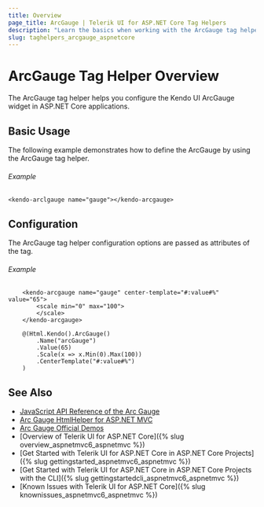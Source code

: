 ```yaml
---
title: Overview
page_title: ArcGauge | Telerik UI for ASP.NET Core Tag Helpers
description: "Learn the basics when working with the ArcGauge tag helper for ASP.NET Core (MVC 6 or ASP.NET Core MVC)."
slug: taghelpers_arcgauge_aspnetcore
---
```


# ArcGauge Tag Helper Overview

The ArcGauge tag helper helps you configure the Kendo UI ArcGauge widget in ASP.NET Core applications.

## Basic Usage

The following example demonstrates how to define the ArcGauge by using the ArcGauge tag helper.

###### Example

    <kendo-arclgauge name="gauge"></kendo-arcgauge>

## Configuration

The ArcGauge tag helper configuration options are passed as attributes of the tag.

###### Example

```tab-tagHelper
    <kendo-arcgauge name="gauge" center-template="#:value#%" value="65">
        <scale min="0" max="100">
        </scale>
    </kendo-arcgauge>
```
```tab-cshtml
    @(Html.Kendo().ArcGauge()
        .Name("arcGauge") 
        .Value(65)
        .Scale(x => x.Min(0).Max(100))
        .CenterTemplate("#:value#%")
    )
```

## See Also

* [JavaScript API Reference of the Arc Gauge](http://docs.telerik.com/kendo-ui/api/javascript/dataviz/ui/arcgauge)
* [Arc Gauge HtmlHelper for ASP.NET MVC](http://docs.telerik.com/aspnet-mvc/helpers/arcgauge/overview)
* [Arc Gauge Official Demos](http://demos.telerik.com/aspnet-core/arc-gauge/index)
* [Overview of Telerik UI for ASP.NET Core]({% slug overview_aspnetmvc6_aspnetmvc %})
* [Get Started with Telerik UI for ASP.NET Core in ASP.NET Core Projects]({% slug gettingstarted_aspnetmvc6_aspnetmvc %})
* [Get Started with Telerik UI for ASP.NET Core in ASP.NET Core Projects with the CLI]({% slug gettingstartedcli_aspnetmvc6_aspnetmvc %})
* [Known Issues with Telerik UI for ASP.NET Core]({% slug knownissues_aspnetmvc6_aspnetmvc %})
